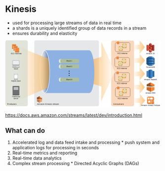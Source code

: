 # Kinesis

  - used for processing large streams of data in real time
  - a shards is a uniquely identified group of data records in a stream
  - ensures durability and elasticity

![Alt text](./images/kinesis-architecture.png "kinesis architecture")

https://docs.aws.amazon.com/streams/latest/dev/introduction.html

## What can do

  1. Accelerated log and data feed intake and processing
    * push system and application logs for processing in seconds
  2. Real-time metrics and reporting
  3. Real-time data analytics
  4. Complex stream processing
    * Directed Acyclic Graphs (DAGs) 